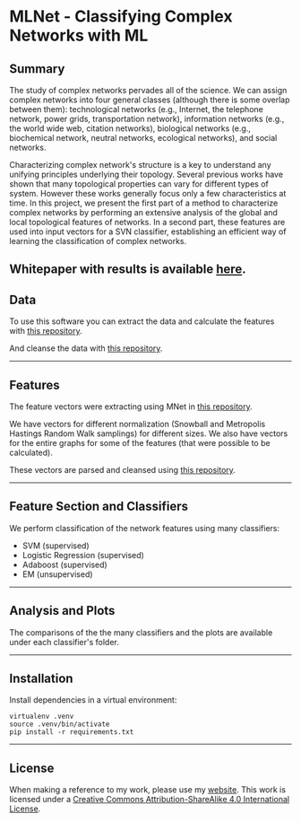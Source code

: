 # MLNet - Classifying Complex Networks with ML

## Summary


The study of  complex networks pervades all of the science. We can assign complex networks into four general classes (although there is some overlap between them):  technological networks (e.g., Internet, the telephone network, power grids, transportation network),  information networks (e.g., the world wide web, citation networks),   biological networks (e.g., biochemical network, neutral networks, ecological networks), and  social networks.

Characterizing complex network's structure is a key to understand any unifying principles underlying their topology. Several previous works  have shown that many topological properties can vary for different types of system. However these works generally focus only a few characteristics at time.   In this project, we present the first part of a method to characterize complex networks by performing an extensive analysis of the global and local topological features of networks. In a  second part, these features  are used into input vectors for a SVN classifier, establishing an efficient way of learning the classification of complex networks.

## Whitepaper with results is available [here](https://github.com/bt3gl/NetAna-Complex-Network-Analysis/blob/master/final_report.pdf).


## Data


To use this software you can extract the data and calculate the features with [this repository](https://github.com/bt3gl/NetAna-Complex-Network-Analysis).


And cleanse the data with [this repository](https://github.com/bt3gl/NetClean-Complex-Networks-Data-Cleanser).



--------
## Features

The feature vectors were extracting using MNet in [this repository](https://github.com/bt3gl/NetAna-Complex-Network-Analysis).


We have vectors for different normalization (Snowball and Metropolis Hastings Random Walk samplings) for different sizes. We also have vectors for the entire graphs for some of the features (that were possible to be calculated).

These vectors are parsed and cleansed using [this repository](https://github.com/bt3gl/NetClean-Complex-Networks-Data-Cleanser).


----
## Feature Section and Classifiers

We perform classification of the network features using many classifiers:
- SVM (supervised)
- Logistic Regression (supervised)
- Adaboost (supervised)
- EM (unsupervised)



-----
## Analysis and Plots

The comparisons of the the many classifiers and the plots are available under each classifier's folder.


----
## Installation

Install dependencies in a virtual environment:

```
virtualenv .venv
source .venv/bin/activate
pip install -r requirements.txt
```




----


## License

When making a reference to my work, please use my [website](http://bt3gl.github.io/index.html).
This work is licensed under a [Creative Commons Attribution-ShareAlike 4.0 International License](http://creativecommons.org/licenses/by-sa/4.0/).

